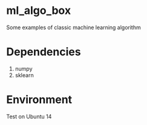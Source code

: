 # ml_algo_box
Some examples of classic machine learning algorithm

# Dependencies
1. numpy
2. sklearn

# Environment
Test on Ubuntu 14

